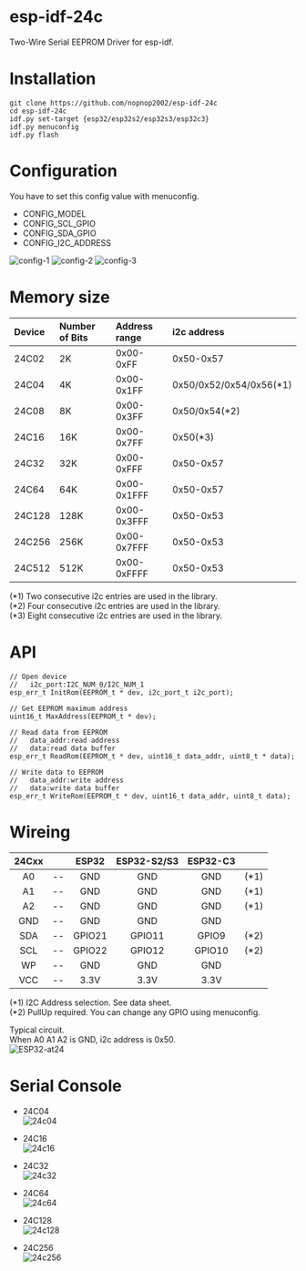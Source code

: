 # esp-idf-24c
Two-Wire Serial EEPROM Driver for esp-idf.   

# Installation   

```
git clone https://github.com/nopnop2002/esp-idf-24c
cd esp-idf-24c
idf.py set-target {esp32/esp32s2/esp32s3/esp32c3}
idf.py menuconfig
idf.py flash
```


# Configuration   
You have to set this config value with menuconfig.   
- CONFIG_MODEL   
- CONFIG_SCL_GPIO   
- CONFIG_SDA_GPIO   
- CONFIG_I2C_ADDRESS   


![config-1](https://user-images.githubusercontent.com/6020549/79178157-6f166700-7e3f-11ea-9e1a-c8beab040df5.jpg)
![config-2](https://user-images.githubusercontent.com/6020549/79178160-70e02a80-7e3f-11ea-92c2-1c671a090f7b.jpg)
![config-3](https://user-images.githubusercontent.com/6020549/79178166-73428480-7e3f-11ea-8266-ceac32c4e09b.jpg)


# Memory size

|Device|Number of Bits|Address range|i2c address|
|:---|:---|:---|:---|
|24C02|2K|0x00-0xFF|0x50-0x57|
|24C04|4K|0x00-0x1FF|0x50/0x52/0x54/0x56(*1)|
|24C08|8K|0x00-0x3FF|0x50/0x54(*2)|
|24C16|16K|0x00-0x7FF|0x50(*3)|
|24C32|32K|0x00-0xFFF|0x50-0x57|
|24C64|64K|0x00-0x1FFF|0x50-0x57|
|24C128|128K|0x00-0x3FFF|0x50-0x53|
|24C256|256K|0x00-0x7FFF|0x50-0x53|
|24C512|512K|0x00-0xFFFF|0x50-0x53|

(*1) Two consecutive i2c entries are used in the library.   
(*2) Four consecutive i2c entries are used in the library.   
(*3) Eight consecutive i2c entries are used in the library.   


# API
```
// Open device
//   i2c_port:I2C_NUM_0/I2C_NUM_1
esp_err_t InitRom(EEPROM_t * dev, i2c_port_t i2c_port);

// Get EEPROM maximum address
uint16_t MaxAddress(EEPROM_t * dev);

// Read data from EEPROM
//   data_addr:read address
//   data:read data buffer
esp_err_t ReadRom(EEPROM_t * dev, uint16_t data_addr, uint8_t * data);

// Write data to EEPROM
//   data_addr:write address
//   data:write data buffer
esp_err_t WriteRom(EEPROM_t * dev, uint16_t data_addr, uint8_t data);
```


# Wireing  

|24Cxx||ESP32|ESP32-S2/S3|ESP32-C3||
|:-:|:-:|:-:|:-:|:-:|:-:|
|A0|--|GND|GND|GND|(*1)|
|A1|--|GND|GND|GND|(*1)|
|A2|--|GND|GND|GND|(*1)|
|GND|--|GND|GND|GND||
|SDA|--|GPIO21|GPIO11|GPIO9|(*2)|
|SCL|--|GPIO22|GPIO12|GPIO10|(*2)|
|WP|--|GND|GND|GND||
|VCC|--|3.3V|3.3V|3.3V||

(*1) I2C Address selection. See data sheet.   
(*2) PullUp required. You can change any GPIO using menuconfig.   

Typical circuit.   
When A0 A1 A2 is GND, i2c address is 0x50.  
![ESP32-at24](https://user-images.githubusercontent.com/6020549/90574611-5c98a980-e1f4-11ea-9bd2-9d2cb5272cd4.jpg)


# Serial Console   

- 24C04   
![24c04](https://user-images.githubusercontent.com/6020549/79179697-3082ab80-7e43-11ea-9209-9246f335efde.jpg)

- 24C16   
![24c16](https://user-images.githubusercontent.com/6020549/79179706-337d9c00-7e43-11ea-8d0f-4722073b7b56.jpg)

- 24C32   
![24c32](https://user-images.githubusercontent.com/6020549/79179713-37112300-7e43-11ea-93d5-afd1c70b28d3.jpg)

- 24C64   
![24c64](https://user-images.githubusercontent.com/6020549/79179721-3bd5d700-7e43-11ea-8425-df9ec47ae52d.jpg)

- 24C128   
![24c128](https://user-images.githubusercontent.com/6020549/79179731-4001f480-7e43-11ea-9296-c62ea59c204c.jpg)

- 24C256   
![24c256](https://user-images.githubusercontent.com/6020549/79179735-43957b80-7e43-11ea-92cd-a667ad20d3ed.jpg)


